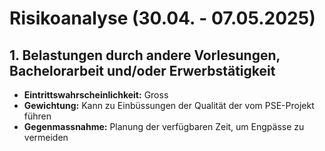 # Risikoanalyse (30.04. - 07.05.2025)

## 1. Belastungen durch andere Vorlesungen, Bachelorarbeit und/oder Erwerbstätigkeit
- **Eintrittswahrscheinlichkeit:** Gross
- **Gewichtung:** Kann zu Einbüssungen der Qualität der vom PSE-Projekt führen
- **Gegenmassnahme:** Planung der verfügbaren Zeit, um Engpässe zu vermeiden